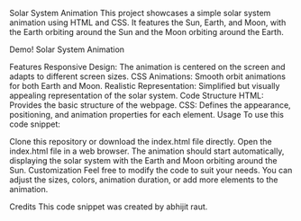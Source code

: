 Solar System Animation
This project showcases a simple solar system animation using HTML and CSS. It features the Sun, Earth, and Moon, with the Earth orbiting around the Sun and the Moon orbiting around the Earth.

Demo!
Solar System Animation

Features
Responsive Design: The animation is centered on the screen and adapts to different screen sizes.
CSS Animations: Smooth orbit animations for both Earth and Moon.
Realistic Representation: Simplified but visually appealing representation of the solar system.
Code Structure
HTML: Provides the basic structure of the webpage.
CSS: Defines the appearance, positioning, and animation properties for each element.
Usage
To use this code snippet:

Clone this repository or download the index.html file directly.
Open the index.html file in a web browser.
The animation should start automatically, displaying the solar system with the Earth and Moon orbiting around the Sun.
Customization
Feel free to modify the code to suit your needs. You can adjust the sizes, colors, animation duration, or add more elements to the animation.

Credits
This code snippet was created by abhijit raut.

